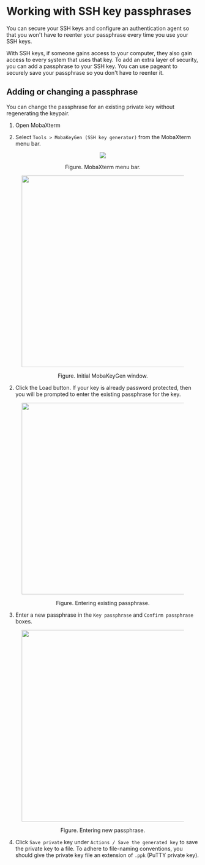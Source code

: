# Working with SSH key passphrases

You can secure your SSH keys and configure an authentication agent so that you won't have to reenter your passphrase every time you use your SSH keys.

With SSH keys, if someone gains access to your computer, they also gain access to every system that uses that key. To add an extra layer of security, you can add a passphrase to your SSH key. You can use pageant to securely save your passphrase so you don't have to reenter it.

## Adding or changing a passphrase

You can change the passphrase for an existing private key without regenerating the keypair.

1. Open MobaXterm

2. Select `Tools > MobaKeyGen (SSH key generator)` from the MobaXterm menu bar.

<figure>
  <p align="center"><img src="assets/img/mobaxterm-menu-mobakeygen.png"></p>
  <figcaption><p align="center">Figure. MobaXterm menu bar.</p></figcaption>
</figure>

<figure>
  <p align="center"><img src="assets/img/mobaxterm-sshkeygen-with-passphrase-1.png" height="500"></p>
  <figcaption><p align="center">Figure. Initial MobaKeyGen window.</p></figcaption>
</figure>

2. Click the Load button. If your key is already password protected, then you will be prompted to enter the existing passphrase for the key.

<figure>
  <p align="center"><img src="assets/img/mobaxterm-sshkeygen-with-passphrase-6.png" height="500"></p>
  <figcaption><p align="center">Figure. Entering existing passphrase.</p></figcaption>
</figure>

3. Enter a new passphrase in the `Key passphrase` and `Confirm passphrase` boxes. 

<figure>
  <p align="center"><img src="assets/img/mobaxterm-sshkeygen-with-passphrase-3.png" height="500"></p>
  <figcaption><p align="center">Figure. Entering new passphrase.</p></figcaption>
</figure>

4. Click `Save private` key under `Actions / Save the generated key` to save the private key to a file. To adhere to file-naming conventions, you should give the private key file an extension of `.ppk` (PuTTY private key).